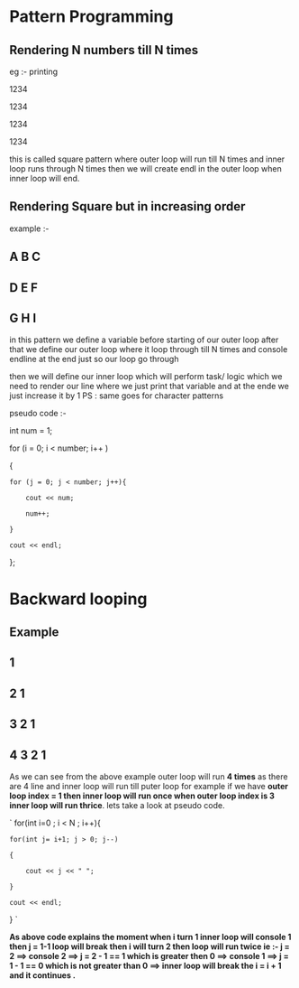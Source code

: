 # Pattern Programming

## Rendering N numbers till N times

eg :- printing

1234

1234

1234

1234

this is called square pattern where outer loop will run till N times and inner loop runs through N times then we will create endl in the outer loop when inner loop will end.

## Rendering Square but in increasing order

example :- 

## A B C 

## D E F

## G H I

in this pattern we define a variable before starting of our outer loop after that we define our outer loop where it loop through till N times and console endline at the end just so our loop go through 

then we will define our inner loop which will perform task/ logic which we need to render our line where we just print that variable and at the ende we just increase it by 1 PS : same goes for character patterns

pseudo code :- 

int num = 1;

for (i = 0; i < number; i++ )

{

    for (j = 0; j < number; j++){
        
        cout << num;    
        
        num++;
    
    }
        
    cout << endl;

};


# Backward looping 

## Example

## 1

## 2 1

## 3 2 1

## 4 3 2 1

As we can see from the above example outer loop will run **4 times** as there are 4 line and inner loop will run till puter loop for example if we have **outer loop index = 1 then inner loop will run once when outer loop index is 3 inner loop will run thrice**.
lets take a look at pseudo code.

` for(int i=0 ; i < N ; i++){

    for(int j= i+1; j > 0; j--)
    
    {
    
        cout << j << " ";
    
    }

    cout << endl;

 } `

**As above code explains the moment when i turn 1 inner loop will console 1 then j = 1-1 loop will break then i will turn 2 then loop will run twice ie :- j = 2 ==> console 2 ==> j = 2 - 1 == 1 which is greater then 0 ==> console 1 ==> j = 1 - 1 == 0 which is not greater than 0 ==> inner loop will break the i = i + 1 and it continues .**